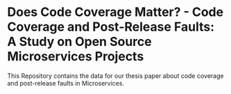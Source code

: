# Does Code Coverage Matter? - Code Coverage and Post-Release Faults: A Study on Open Source Microservices Projects

This Repository contains the data for our thesis paper about code coverage and post-release faults in Microservices.